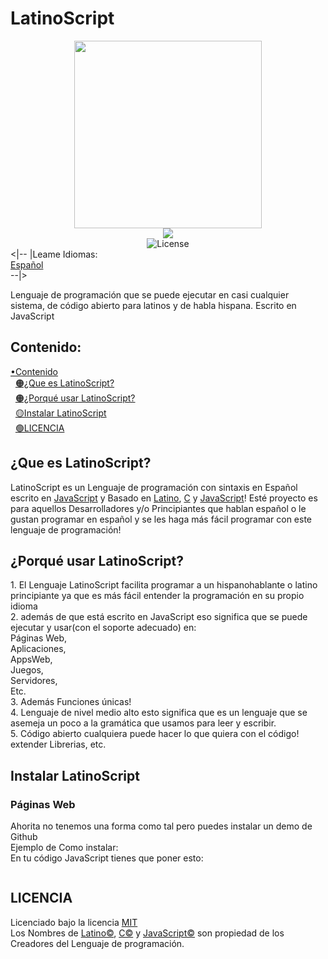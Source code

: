 # LatinoScript
<div align="center"><img src="https://github.com/Trollhunters501/LatinoScript/raw/main/Archivos%20del%20Repo/20230702_205240_0000.png" width="300" height="300"/><br/><img src="https://img.shields.io/badge/javascript-%23323330.svg?style=for-the-badge&logo=javascript&logoColor=%23F7DF1E"/><br/><img src="https://img.shields.io/npm/l/vue.svg" alt="License"/></div>
<|-- |Leame Idiomas:<br/>
  <a href="https://github.com/Trollhunters501/LatinoScript/blob/main/README.md">Español</a><br/>--|><br/>
<p>Lenguaje de programación que se puede ejecutar en casi cualquier sistema, de código abierto para latinos y de habla hispana. Escrito en JavaScript</p>
<h2>Contenido:</h2>
<a href="#contenido">•Contenido</a><br/>
&nbsp;&nbsp;<a href="#que-es-latinoscript">🟠¿Que es LatinoScript?</a><br/>
&nbsp;&nbsp;<a href="#porqu%C3%A9-usar-latinoscript">🟠¿Porqué usar LatinoScript?</a><br/>
&nbsp;&nbsp;<a href="#instalar-latinoscript">🟡Instalar LatinoScript</a><br/>
&nbsp;&nbsp;<a href="#licencia">🟢LICENCIA</a>
<h2>¿Que es LatinoScript?</h2>
LatinoScript es un Lenguaje de programación con sintaxis en Español escrito en <a href="https://es.m.wikipedia.org/wiki/JavaScript">JavaScript</a> y Basado en <a href="https://es.m.wikipedia.org/wiki/Latino_(lenguaje_de_programaci%C3%B3n)">Latino</a>, <a href="https://es.wikipedia.org/wiki/C_(lenguaje_de_programaci%C3%B3n)">C</a> y <a href="https://es.m.wikipedia.org/wiki/JavaScript">JavaScript</a>! Esté proyecto es para aquellos Desarrolladores y/o Principiantes que hablan español o le gustan programar en español y se les haga más fácil programar con este lenguaje de programación!
<h2>¿Porqué usar LatinoScript?</h2>
1. El Lenguaje LatinoScript facilita programar a un hispanohablante o latino principiante ya que es más fácil entender la programación en su propio idioma<br/>2. además de que está escrito en JavaScript eso significa que se puede ejecutar y usar(con el soporte adecuado) en:<br/>Páginas Web,<br/>Aplicaciones,<br/>AppsWeb,<br/>Juegos,<br/>Servidores,<br/>Etc.<br/>3. Además Funciones únicas!<br/>4. Lenguaje de nivel medio alto esto significa que es un lenguaje que se asemeja un poco a la gramática que usamos para leer y escribir.<br/>5. Código abierto cualquiera puede hacer lo que quiera con el código! extender Librerias, etc.
<h2>Instalar LatinoScript</h2>
<h3>Páginas Web</h3>
Ahorita no tenemos una forma como tal pero puedes instalar un demo de Github<br/>Ejemplo de Como instalar:<br/>En tu código JavaScript tienes que poner esto:<br/>

```html

```

<h2>LICENCIA</h2>
Licenciado bajo la licencia <a href="https://github.com/Trollhunters501/LatinoScript/blob/main/LICENSE">MIT</a><br/>
Los Nombres de <a href="https://es.m.wikipedia.org/wiki/Latino_(lenguaje_de_programaci%C3%B3n)">Latino©</a>, <a href="https://es.wikipedia.org/wiki/C_(lenguaje_de_programaci%C3%B3n)">C©</a> y <a href="https://es.m.wikipedia.org/wiki/JavaScript">JavaScript©</a> son propiedad de los Creadores del Lenguaje de programación.
